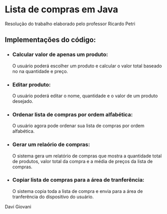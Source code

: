 # Lista de compras em Java
Resolução do trabalho elaborado pelo professor Ricardo Petri 


## Implementações do código:
- ### Calcular valor de apenas um produto:

  O usuário poderá escolher um produto e calcular o valor total baseado no na quantidade e preço.
  

- ### Editar produto:

  O usuário poderá editar o nome, quantidade e o valor de um produto desejado.
  

- ### Ordenar lista de compras por ordem alfabética:

  O usuário agora pode ordenar sua lista de compras por ordem alfabética.
  

- ### Gerar um relaório de compras:

  O sistema gera um relatório de compras que mostra a quantidade total de produtos, valor total da compra e a média de preços da lista de compras.
  

- ### Copiar lista de compras para a área de tranferência: 

  O sistema copia toda a lista de compra e envia para a área de tranferência do dispositivo do usuário.





Davi Giovani

  
